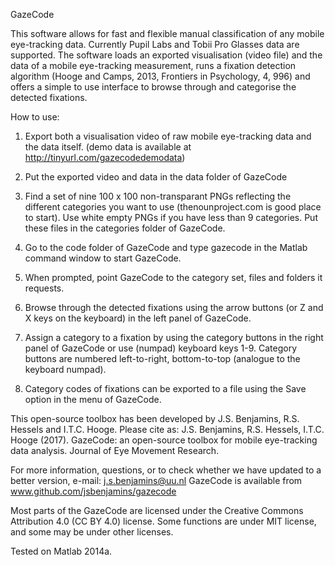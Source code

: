 GazeCode

This software allows for fast and flexible manual classification of any
mobile eye-tracking data. Currently Pupil Labs and Tobii Pro Glasses data 
are supported. The software loads an exported visualisation (video file) 
and the data of a mobile eye-tracking measurement, runs a fixation
detection algorithm (Hooge and  Camps, 2013, Frontiers in Psychology, 4,
996) and offers a simple to use interface to browse through and
categorise the detected fixations.

How to use:
1) Export both a visualisation video of raw mobile eye-tracking data and
the data itself. 
(demo data is available at http://tinyurl.com/gazecodedemodata)

2) Put the exported video and data in the data folder of GazeCode

3) Find a set of nine 100 x 100 non-transparant PNGs reflecting the
different categories you want to use (thenounproject.com is good place to
start). Use white empty PNGs if you have less than 9 categories. Put
these files in the categories folder of GazeCode.

4) Go to the code folder of GazeCode and type gazecode in the Matlab 
command window to start GazeCode.

5) When prompted, point GazeCode to the category set, files and folders it
requests.

6) Browse through the detected fixations using the arrow buttons (or Z
and X keys on the keyboard) in the left panel of GazeCode.

7) Assign a category to a fixation by using the category buttons in the
right panel of GazeCode or use (numpad) keyboard keys 1-9. Category
buttons are numbered left-to-right, bottom-to-top (analogue to the
keyboard numpad).

8) Category codes of fixations can be exported to a file using the Save
option in the menu of GazeCode.

This open-source toolbox has been developed by J.S. Benjamins, R.S.
Hessels and I.T.C. Hooge. Please cite as:
J.S. Benjamins, R.S. Hessels, I.T.C. Hooge (2017). GazeCode: an
open-source toolbox for mobile eye-tracking data analysis. Journal of Eye
Movement Research.

For more information, questions, or to check whether we have updated to a
better version, e-mail: j.s.benjamins@uu.nl 
GazeCode is available from www.github.com/jsbenjamins/gazecode

Most parts of the GazeCode are licensed under the Creative Commons
Attribution 4.0 (CC BY 4.0) license. Some functions are under MIT
license, and some may be under other licenses.

Tested on Matlab 2014a.
